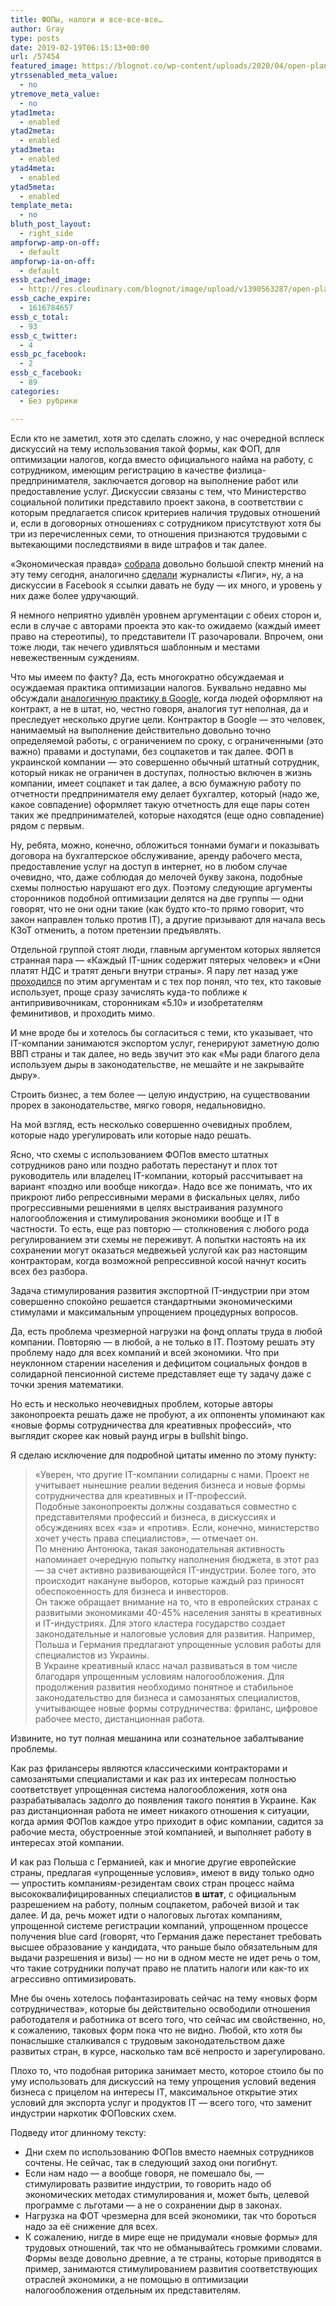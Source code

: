 ```yaml
---
title: ФОПы, налоги и все-все-все…
author: Gray
type: posts
date: 2019-02-19T06:15:13+00:00
url: /57454
featured_image: https://blognot.co/wp-content/uploads/2020/04/open-plan_y190gy.jpg
ytrssenabled_meta_value:
  - no
ytremove_meta_value:
  - no
ytad1meta:
  - enabled
ytad2meta:
  - enabled
ytad3meta:
  - enabled
ytad4meta:
  - enabled
ytad5meta:
  - enabled
template_meta:
  - no
bluth_post_layout:
  - right_side
ampforwp-amp-on-off:
  - default
ampforwp-ia-on-off:
  - default
essb_cached_image:
  - http://res.cloudinary.com/blognot/image/upload/v1390563287/open-plan_y190gy.jpg
essb_cache_expire:
  - 1616784657
essb_c_total:
  - 93
essb_c_twitter:
  - 4
essb_pc_facebook:
  - 2
essb_c_facebook:
  - 89
categories:
  - Без рубрики

---
```








Если кто не заметил, хотя это сделать сложно, у нас очередной всплеск дискуссий на тему использования такой формы, как ФОП, для оптимизации налогов, когда вместо официального найма на работу, с сотрудником, имеющим регистрацию в качестве физлица-предпринимателя, заключается договор на выполнение работ или предоставление услуг. Дискуссии связаны с тем, что Министерство социальной политики представило проект закона, в соответствии с которым предлагается список критериев наличия трудовых отношений и, если в договорных отношениях с сотрудником присутствуют хотя бы три из перечисленных семи, то отношения признаются трудовыми с вытекающими последствиями в виде штрафов и так далее.

&#171;Экономическая правда&#187; [собрала][1] довольно большой спектр мнений на эту тему сегодня, аналогично [сделали][2] журналисты &#171;Лиги&#187;, ну, а на дискуссии в Facebook я ссылки давать не буду — их много, и уровень у них даже более удручающий.

Я немного неприятно удивлён уровнем аргументации с обеих сторон и, если в случае с авторами проекта это как-то ожидаемо (каждый имеет право на стереотипы), то представители IT разочаровали. Впрочем, они тоже люди, так нечего удивляться шаблонным и местами невежественным суждениям.

Что мы имеем по факту? Да, есть многократно обсуждаемая и осуждаемая практика оптимизации налогов. Буквально недавно мы обсуждали [аналогичную практику в Google][3], когда людей оформляют на контракт, а не в штат, но, честно говоря, аналогия тут неполная, да и преследует несколько другие цели. Контрактор в Google — это человек, нанимаемый на выполнение действительно довольно точно определяемой работы, с ограничением по сроку, с ограниченными (это важно) правами и доступами, без соцпакетов и так далее. ФОП в украинской компании — это совершенно обычный штатный сотрудник, который никак не ограничен в доступах, полностью включен в жизнь компании, имеет соцпакет и так далее, а всю бумажную работу по отчетности предпринимателя ему делает бухгалтер, который (надо же, какое совпадение) оформляет такую отчетность для еще пары сотен таких же предпринимателей, которые находятся (еще одно совпадение) рядом с первым.

Ну, ребята, можно, конечно, обложиться тоннами бумаги и показывать договора на бухгалтерское обслуживание, аренду рабочего места, предоставление услуг на доступ в интернет, но в любом случае очевидно, что, даже соблюдая до мелочей букву закона, подобные схемы полностью нарушают его дух. Поэтому следующие аргументы сторонников подобной оптимизации делятся на две группы — одни говорят, что не они одни такие (как будто кто-то прямо говорит, что закон направлен только против IT), а другие призывают для начала весь КЗоТ отменить, а потом претензии предъявлять.

Отдельной группой стоят люди, главным аргументом которых является странная пара — &#171;Каждый IT-шник содержит пятерых человек&#187; и &#171;Они платят НДС и тратят деньги внутри страны&#187;. Я пару лет назад уже [проходился][4] по этим аргументам и с тех пор понял, что тех, кто таковые использует, проще сразу зачислять куда-то поближе к антипрививочникам, сторонникам &#171;5.10&#187; и изобретателям феминитивов, и проходить мимо.

И мне вроде бы и хотелось бы согласиться с теми, кто указывает, что IT-компании занимаются экспортом услуг, генерируют заметную долю ВВП страны и так далее, но ведь звучит это как &#171;Мы ради благого дела используем дыры в законодательстве, не мешайте и не закрывайте дыру&#187;.

Строить бизнес, а тем более — целую индустрию, на существовании прорех в законодательстве, мягко говоря, недальновидно. 

На мой взгляд, есть несколько совершенно очевидных проблем, которые надо урегулировать или которые надо решать.

Ясно, что схемы с использованием ФОПов вместо штатных сотрудников рано или поздно работать перестанут и плох тот руководитель или владелец IT-компании, который рассчитывает на вариант &#171;поздно или вообще никогда&#187;. Надо все же понимать, что их прикроют либо репрессивными мерами в фискальных целях, либо прогрессивными решениями в целях выстраивания разумного налогообложения и стимулирования экономики вообще и IT в частности. То есть, еще раз повторю — столкновения с любого рода регулированием эти схемы не переживут. А попытки настоять на их сохранении могут оказаться медвежьей услугой как раз настоящим контракторам, когда возможной репрессивной косой начнут косить всех без разбора.

Задача стимулирования развития экспортной IT-индустрии при этом совершенно спокойно решается стандартными экономическими стимулами и максимальным упрощением процедурных вопросов. 

Да, есть проблема чрезмерной нагрузки на фонд оплаты труда в любой компании. Повторяю — в любой, а не только в IT. Поэтому решать эту проблему надо для всех компаний и всей экономики. Что при неуклонном старении населения и дефицитом социальных фондов в солидарной пенсионной системе представляет еще ту задачу даже с точки зрения математики.

Но есть и несколько неочевидных проблем, которые авторы законопроекта решать даже не пробуют, а их оппоненты упоминают как &#171;новые формы сотрудничества для креативных профессий&#187;, что выглядит скорее как новый раунд игры в bullshit bingo.

Я сделаю исключение для подробной цитаты именно по этому пункту:

<blockquote class="wp-block-quote">
  <p>
    &#171;Уверен, что другие IT-компании солидарны с нами. Проект не учитывает нынешние реалии ведения бизнеса и новые формы сотрудничества для креативных и IT-профессий.<br />Подобные законопроекты должны создаваться совместно с представителями профессий и бизнеса, в дискуссиях и обсуждениях всех &#171;за&#187; и &#171;против&#187;. Если, конечно, министерство хочет учесть права специалистов&#187;, — отмечает он.<br />По мнению Антонюка, такая законодательная активность напоминает очередную попытку наполнения бюджета, в этот раз — за счет активно развивающейся IT-индустрии. Более того, это происходит накануне выборов, которые каждый раз приносят обеспокоенность для бизнеса и инвесторов.<br />Он также обращает внимание на то, что в европейских странах с развитыми экономиками 40-45% населения заняты в креативных и IT-индустриях. Для этого кластера государство создает законодательные и налоговые условия для развития. Например, Польша и Германия предлагают упрощенные условия работы для специалистов из Украины.<br />В Украине креативный класс начал развиваться в том числе благодаря упрощенным условиям налогообложения. Для продолжения развития необходимо понятное и стабильное законодательство для бизнеса и самозанятых специалистов, учитывающее новые формы сотрудничества: фриланс, цифровое рабочее место, дистанционная работа.
  </p>
</blockquote>

Извините, но тут полная мешанина или сознательное забалтывание проблемы. 

Как раз фрилансеры являются классическими контракторами и самозанятыми специалистами и как раз их интересам полностью соответствует упрощенная система налогообложения, хотя она разрабатывалась задолго до появления такого понятия в Украине. Как раз дистанционная работа не имеет никакого отношения к ситуации, когда армия ФОПов каждое утро приходит в офис компании, садится за рабочие места, обустроенные этой компанией, и выполняет работу в интересах этой компании. 

И как раз Польша с Германией, как и многие другие европейские страны, предлагая &#171;упрощенные условия&#187;, имеют в виду только одно — упростить компаниям-резидентам своих стран процесс найма высококвалифицированных специалистов **в штат**, с официальным разрешением на работу, полным соцпакетом, рабочей визой и так далее. И да, речь может идти о налоговых льготах компаниям, упрощенной системе регистрации компаний, упрощенном процессе получения blue card (говорят, что Германия даже перестанет требовать высшее образование у кандидата, что раньше было обязательным для выдачи разрешения и визы) — но ни в одном месте не идет речь о том, что такие сотрудники получат право не платить налоги или как-то их агрессивно оптимизировать.

Мне бы очень хотелось пофантазировать сейчас на тему &#171;новых форм сотрудничества&#187;, которые бы действительно освободили отношения работодателя и работника от всего того, что сейчас им свойственно, но, к сожалению, таковых форм пока что не видно. Любой, кто хотя бы понаслышке сталкивался с трудовым законодательством даже развитых стран, в курсе, насколько там всё непросто и зарегулировано. 

Плохо то, что подобная риторика занимает место, которое стоило бы по уму использовать для дискуссий на тему упрощения условий ведения бизнеса с прицелом на интересы IT, максимальное открытие этих условий для экспорта услуг и продуктов IT — всего того, что заменит индустрии наркотик ФОПовских схем.

Подведу итог длинному тексту:

  * Дни схем по использованию ФОПов вместо наемных сотрудников сочтены. Не сейчас, так в следующий заход они погибнут. 
  * Если нам надо — а вообще говоря, не помешало бы, — стимулировать развитие индустрии, то говорить надо об экономических методах стимулирования и, может быть, целевой программе с льготами — а не о сохранении дыр в законах.
  * Нагрузка на ФОТ чрезмерна для всей экономики, так что бороться надо за её снижение для всех.
  * К сожалению, нигде в мире еще не придумали &#171;новые формы&#187; для трудовых отношений, так что не обманывайтесь громкими словами. Формы везде довольно древние, а те страны, которые приводятся в пример, занимаются стимулированием развития соответствующих отраслей экономики, а не помощью в оптимизации налогообложения отдельным их представителям.

 [1]: https://www.epravda.com.ua/publications/2019/02/18/645355/
 [2]: https://tech.liga.net/technology/article/minsots-protiv-fopov-zastavyat-li-itshnikov-doplatit-nalogi
 [3]: https://blognot.co/57380
 [4]: https://blognot.co/13171